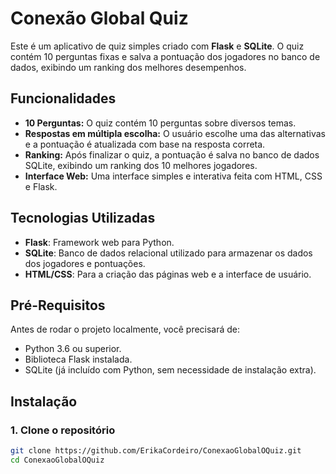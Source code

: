 # Conexão Global Quiz

Este é um aplicativo de quiz simples criado com **Flask** e **SQLite**. O quiz contém 10 perguntas fixas e salva a pontuação dos jogadores no banco de dados, exibindo um ranking dos melhores desempenhos.

## Funcionalidades

- **10 Perguntas:** O quiz contém 10 perguntas sobre diversos temas.
- **Respostas em múltipla escolha:** O usuário escolhe uma das alternativas e a pontuação é atualizada com base na resposta correta.
- **Ranking:** Após finalizar o quiz, a pontuação é salva no banco de dados SQLite, exibindo um ranking dos 10 melhores jogadores.
- **Interface Web:** Uma interface simples e interativa feita com HTML, CSS e Flask.

## Tecnologias Utilizadas

- **Flask**: Framework web para Python.
- **SQLite**: Banco de dados relacional utilizado para armazenar os dados dos jogadores e pontuações.
- **HTML/CSS**: Para a criação das páginas web e a interface de usuário.

## Pré-Requisitos

Antes de rodar o projeto localmente, você precisará de:

- Python 3.6 ou superior.
- Biblioteca Flask instalada.
- SQLite (já incluído com Python, sem necessidade de instalação extra).

## Instalação

### 1. Clone o repositório

```bash
git clone https://github.com/ErikaCordeiro/ConexaoGlobalOQuiz.git
cd ConexaoGlobalOQuiz
